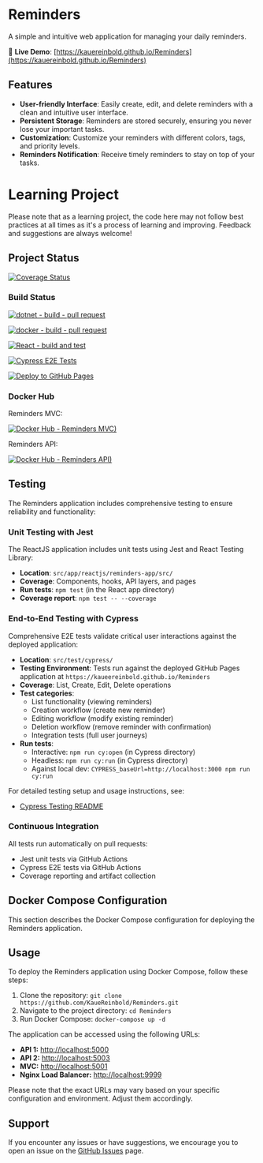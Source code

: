 # Reminders

A simple and intuitive web application for managing your daily reminders.

🚀 **Live Demo**: [https://kauereinbold.github.io/Reminders](https://kauereinbold.github.io/Reminders)

## Features

- **User-friendly Interface**: Easily create, edit, and delete reminders with a clean and intuitive user interface.
- **Persistent Storage**: Reminders are stored securely, ensuring you never lose your important tasks.
- **Customization**: Customize your reminders with different colors, tags, and priority levels.
- **Reminders Notification**: Receive timely reminders to stay on top of your tasks.

# Learning Project

Please note that as a learning project, the code here may not follow best practices at all times as it's a process of learning and improving. Feedback and suggestions are always welcome!

## Project Status

[![Coverage Status](https://coveralls.io/repos/github/KaueReinbold/Reminders/badge.svg?branch=main)](https://coveralls.io/github/KaueReinbold/Reminders?branch=main)

### Build Status

  [![dotnet - build - pull request](https://github.com/KaueReinbold/Reminders/actions/workflows/dotnet-pull-request.yml/badge.svg)](https://github.com/KaueReinbold/Reminders/actions/workflows/dotnet-pull-request.yml)

  [![docker - build - pull request](https://github.com/KaueReinbold/Reminders/actions/workflows/docker-pull-request.yml/badge.svg)](https://github.com/KaueReinbold/Reminders/actions/workflows/docker-pull-request.yml)

  [![React - build and test](https://github.com/KaueReinbold/Reminders/actions/workflows/react-pull-request.yml/badge.svg)](https://github.com/KaueReinbold/Reminders/actions/workflows/react-pull-request.yml)

  [![Cypress E2E Tests](https://github.com/KaueReinbold/Reminders/actions/workflows/cypress-e2e.yml/badge.svg)](https://github.com/KaueReinbold/Reminders/actions/workflows/cypress-e2e.yml)

  [![Deploy to GitHub Pages](https://github.com/KaueReinbold/Reminders/actions/workflows/deploy-pages.yml/badge.svg)](https://github.com/KaueReinbold/Reminders/actions/workflows/deploy-pages.yml)

### Docker Hub

Reminders MVC:

  [![Docker Hub - Reminders MVC)](https://img.shields.io/docker/pulls/kauereinbold/reminders-mvc.svg)](https://hub.docker.com/r/kauereinbold/reminders-mvc)

Reminders API:

  [![Docker Hub - Reminders API)](https://img.shields.io/docker/pulls/kauereinbold/reminders-api.svg)](https://hub.docker.com/r/kauereinbold/reminders-api)

## Testing

The Reminders application includes comprehensive testing to ensure reliability and functionality:

### Unit Testing with Jest

The ReactJS application includes unit tests using Jest and React Testing Library:

- **Location**: `src/app/reactjs/reminders-app/src/`
- **Coverage**: Components, hooks, API layers, and pages
- **Run tests**: `npm test` (in the React app directory)
- **Coverage report**: `npm test -- --coverage`

### End-to-End Testing with Cypress

Comprehensive E2E tests validate critical user interactions against the deployed application:

- **Location**: `src/test/cypress/`
- **Testing Environment**: Tests run against the deployed GitHub Pages application at `https://kaueereinbold.github.io/Reminders`
- **Coverage**: List, Create, Edit, Delete operations
- **Test categories**: 
  - List functionality (viewing reminders)
  - Creation workflow (create new reminder)
  - Editing workflow (modify existing reminder)  
  - Deletion workflow (remove reminder with confirmation)
  - Integration tests (full user journeys)
- **Run tests**: 
  - Interactive: `npm run cy:open` (in Cypress directory)
  - Headless: `npm run cy:run` (in Cypress directory)
  - Against local dev: `CYPRESS_baseUrl=http://localhost:3000 npm run cy:run`

For detailed testing setup and usage instructions, see:
- [Cypress Testing README](src/test/cypress/README.md)

### Continuous Integration

All tests run automatically on pull requests:
- Jest unit tests via GitHub Actions
- Cypress E2E tests via GitHub Actions
- Coverage reporting and artifact collection

## Docker Compose Configuration

This section describes the Docker Compose configuration for deploying the Reminders application.

## Usage

To deploy the Reminders application using Docker Compose, follow these steps:

1. Clone the repository: `git clone https://github.com/KaueReinbold/Reminders.git`
2. Navigate to the project directory: `cd Reminders`
3. Run Docker Compose: `docker-compose up -d`

The application can be accessed using the following URLs:

- **API 1:** [http://localhost:5000](http://localhost:5000)
- **API 2:** [http://localhost:5003](http://localhost:5003)
- **MVC:** [http://localhost:5001](http://localhost:5001)
- **Nginx Load Balancer:** [http://localhost:9999](http://localhost:9999)

Please note that the exact URLs may vary based on your specific configuration and environment. Adjust them accordingly.

## Support

If you encounter any issues or have suggestions, we encourage you to open an issue on the [GitHub Issues](https://github.com/KaueReinbold/Reminders/issues) page.
